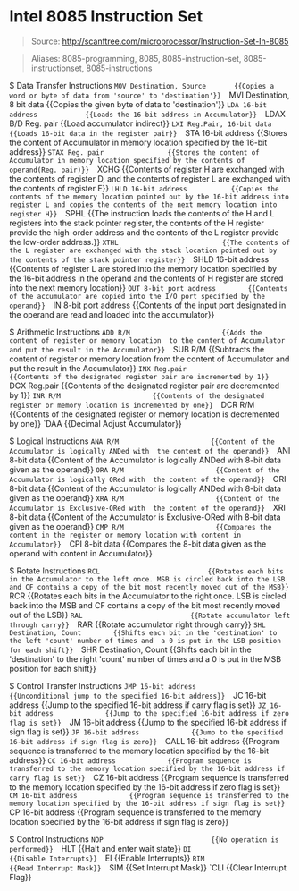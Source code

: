# Intel 8085 Instruction Set

> Source: http://scanftree.com/microprocessor/Instruction-Set-In-8085

> Aliases: 8085-programming, 8085, 8085-instruction-set, 8085-instructionset, 8085-instructions

$ Data Transfer Instructions
    `MOV Destination, Source       {{Copies a word or byte of data from 'source' to 'destination'}} 
    `MVI Destination, 8 bit data   {{Copies the given byte of data  to 'destination'}} 
    `LDA 16-bit address            {{Loads the 16-bit address in Accumulator}} 
    `LDAX B/D Reg. pair            {{Load accumulator indirect}} 
    `LXI Reg.Pair, 16-bit data     {{Loads 16-bit data in the register pair}} 
    `STA 16-bit address            {{Stores the content of Accumulator in memory location specified by the 16-bit address}} 
    `STAX Reg. pair                {{Stores the content of Accumulator in memory location specified by the contents of operand(Reg. pair)}} 
    `XCHG                          {{Contents of register H are exchanged with the contents of register D, and the contents of register L are exchanged with the contents of register E}} 
    `LHLD 16-bit address           {{Copies the contents of the memory location pointed out by the 16-bit address into register L and copies the contents of the next memory location into register H}} 
    `SPHL                          {{The instruction loads the contents of the H and L registers into the stack pointer register, the contents of the H register provide the high-order address and the contents of the L register provide the low-order address.}} 
    `XTHL                          {{The contents of the L register are exchanged with the stack location pointed out by the contents of the stack pointer register}} 
    `SHLD 16-bit address           {{Contents of register L are stored into the memory location specified by the 16-bit address in the operand and the contents of H register are stored into the next memory location}} 
    `OUT 8-bit port address        {{Contents of the accumulator are copied into the I/O port specified by the operand}} 
    `IN 8-bit port address         {{Contents of the input port designated in the operand are read and loaded into the accumulator}} 

$ Arithmetic Instructions
    `ADD R/M                       {{Adds the content of register or memory location  to the content of Accumulator and put the result in the Accumulator}} 
    `SUB R/M                       {{Subtracts the content of register or memory location  from the content of Accumulator and put the result in the Accumulator}} 
    `INX Reg.pair                  {{Contents of the designated register pair are incremented by 1}} 
    `DCX Reg.pair                  {{Contents of the designated register pair are decremented by 1}} 
    `INR R/M                       {{Contents of the designated register or memory location is incremented by one}} 
    `DCR R/M                       {{Contents of the designated register or memory location  is decremented by one}} 
    `DAA                           {{Decimal Adjust Accumulator}} 

$ Logical Instructions
    `ANA R/M                       {{Content of the Accumulator is logically ANDed with  the content of the operand}} 
    `ANI 8-bit data                {{Content of the Accumulator is logically ANDed with 8-bit data given as the operand}} 
    `ORA R/M                       {{Content of the Accumulator is logically ORed with  the content of the operand}} 
    `ORI 8-bit data                {{Content of the Accumulator is logically ANDed with 8-bit data given as the operand}} 
    `XRA R/M                       {{Content of the Accumulator is Exclusive-ORed with  the content of the operand}} 
    `XRI 8-bit data                {{Content of the Accumulator is Exclusive-ORed with  8-bit data given as the operand}} 
    `CMP R/M                       {{Compares the content in the register or memory location with content in Accumulator}} 
    `CPI 8-bit data                {{Compares the 8-bit data given as the operand with content in Accumulator}} 

$ Rotate Instructions
    `RCL                           {{Rotates each bits in the Accumulator to the left once. MSB is circled back into the LSB and CF contains a copy of the bit most recently moved out of the MSB}} 
    `RCR                           {{Rotates each bits in the Accumulator to the right once. LSB is circled back into the MSB and CF contains a copy of the bit most recently moved out of the LSB}} 
    `RAL                           {{Rotate accumulator left through carry}} 
    `RAR                           {{Rotate accumulator right through carry}} 
    `SHL Destination, Count        {{Shifts each bit in the 'destination' to the left 'count' number of times and  a 0 is put in the LSB position for each shift}} 
    `SHR Destination, Count        {{Shifts each bit in the 'destination' to the right 'count' number of times and  a 0 is put in the MSB position for each shift}} 

$ Control Transfer Instructions
    `JMP 16-bit address            {{Unconditional jump to the specified 16-bit address}} 
    `JC 16-bit address             {{Jump to the specified 16-bit address if carry flag is set}} 
    `JZ 16-bit address             {{Jump to the specified 16-bit address if zero flag is set}} 
    `JM 16-bit address             {{Jump to the specified 16-bit address if sign flag is set}} 
    `JP 16-bit address             {{Jump to the specified 16-bit address if sign flag is zero}} 
    `CALL 16-bit address           {{Program sequence is transferred to the memory location specified by the 16-bit address}} 
    `CC 16-bit address             {{Program sequence is transferred to the memory location specified by the 16-bit address if carry flag is set}} 
    `CZ 16-bit address             {{Program sequence is transferred to the memory location specified by the 16-bit address if zero flag is set}} 
    `CM 16-bit address             {{Program sequence is transferred to the memory location specified by the 16-bit address if sign flag is set}} 
    `CP 16-bit address             {{Program sequence is transferred to the memory location specified by the 16-bit address if sign flag is zero}} 

$ Control Instructions
    `NOP                           {{No operation is performed}} 
    `HLT                           {{Halt and enter wait state}} 
    `DI                            {{Disable Interrupts}} 
    `EI                            {{Enable Interrupts}} 
    `RIM                           {{Read Interrupt Mask}} 
    `SIM                           {{Set Interrupt Mask}} 
    `CLI                           {{Clear Interrupt Flag}} 

